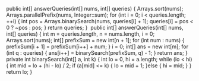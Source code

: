 public int[] answerQueries(int[] nums, int[] queries) {
Arrays.sort(nums);
Arrays.parallelPrefix(nums, Integer::sum);
for (int i = 0; i < queries.length; ++i) {
int pos = Arrays.binarySearch(nums, queries[i] + 1);
queries[i] = pos < 0 ? ~pos : pos;
}
return queries;
}
​
public int[] answerQueries(int[] nums, int[] queries) {
int m = queries.length, n = nums.length, i = 0;
Arrays.sort(nums);
int[] prefixSum = new int[n + 1];
for (int num : nums) {
prefixSum[i + 1] = prefixSum[i++] + num;
}
i = 0;
int[] ans = new int[m];
for (int q : queries) {
ans[i++] = binarySearch(prefixSum, q) - 1;
}
return ans;
}
private int binarySearch(int[] a, int k) {
int lo = 0, hi = a.length;
while (lo < hi) {
int mid = lo + (hi - lo) / 2;
if (a[mid] <= k) {
lo = mid + 1;
}else {
hi = mid;
}
}
return lo;
}